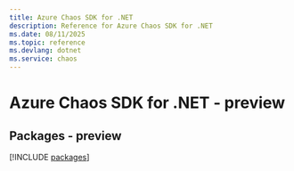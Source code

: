 ```yaml
---
title: Azure Chaos SDK for .NET
description: Reference for Azure Chaos SDK for .NET
ms.date: 08/11/2025
ms.topic: reference
ms.devlang: dotnet
ms.service: chaos
---
```

# Azure Chaos SDK for .NET - preview
## Packages - preview
[!INCLUDE [packages](chaos-index.md)]